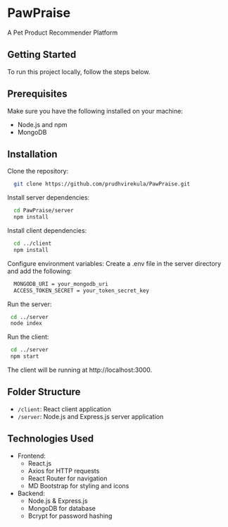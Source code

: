 # PawPraise

 A Pet Product Recommender Platform

## Getting Started

To run this project locally, follow the steps below.

## Prerequisites

Make sure you have the following installed on your machine:

- Node.js and npm
- MongoDB

## Installation

Clone the repository:

```bash
  git clone https://github.com/prudhvirekula/PawPraise.git
```

Install server dependencies:

```bash
  cd PawPraise/server
  npm install
```

Install client dependencies:

```bash
  cd ../client
  npm install
```

Configure environment variables:
Create a .env file in the server directory and add the following:

```bash
  MONGODB_URI = your_mongodb_uri
  ACCESS_TOKEN_SECRET = your_token_secret_key
```

Run the server:

```bash
 cd ../server
 node index
```

Run the client:

```bash
 cd ../server
 npm start
```

The client will be running at http://localhost:3000.

## Folder Structure
- `/client`: React client application
- `/server`: Node.js and Express.js server application

## Technologies Used
- Frontend:
  - React.js
  - Axios for HTTP requests
  - React Router for navigation
  - MD Bootstrap for styling and icons
- Backend:
  - Node.js & Express.js
  - MongoDB for database
  - Bcrypt for password hashing
